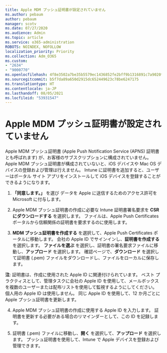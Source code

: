 ```yaml
---
title: Apple MDM プッシュ証明書が設定されていません
ms.author: pebaum
author: pebaum
manager: scotv
ms.date: 07/27/2020
ms.audience: Admin
ms.topic: article
ms.service: o365-administration
ROBOTS: NOINDEX, NOFOLLOW
localization_priority: Priority
ms.collection: Adm_O365
ms.custom:
- "2634"
- "9000770"
ms.openlocfilehash: 4f8e3502a7be35b5579ec1436852fe2bff9b1316891c7a9020f6f5f4767b3d88
ms.sourcegitcommit: b5f7da89a650d2915dc652449623c78be6247175
ms.translationtype: HT
ms.contentlocale: ja-JP
ms.lasthandoff: 08/05/2021
ms.locfileid: "53931547"
---
```

# <a name="apple-mdm-push-certificate-has-not-been-set-up"></a>Apple MDM プッシュ証明書が設定されていません

Apple MDM プッシュ証明書 (Apple Push Notification Service (APNS) 証明書とも呼ばれます) が、お客様のサブスクリプションに構成されていません。 Apple MDM プッシュ証明書が構成されていないと、iOS デバイスや Mac OS デバイスの登録および管理は行えません。 Intune に証明書を追加すると、ユーザーはポータル サイト アプリをインストールして iOS デバイスを登録することができるようになります。

1. **「同意します。」** を選び データを Apple に送信するためのアクセス許可を Microsoft に付与します。

2. Apple MDM プッシュ証明書の作成に必要な Intune 証明書署名要求を **CSR にダウンロードする** を選択します。 ファイルは、Apple Push Certificates ポータルから信頼関係の証明書を要求するのに使用します。

3. **MDM プッシュ証明書を作成する** を選択して、Apple Push Certificates ポータルに移動します。 会社の Apple ID でサインインし、**証明書を作成する** を選択します。 **ファイルを選ぶ** を選択し、証明書の署名要求ファイルに移動し、**アップロード** を選択します。 確認ページで、**ダウンロード** を選択して証明書 (.pem) ファイルをダウンロードし、ファイルをローカルに保存します。
 
**注**: 証明書は、作成に使用された Apple ID に関連付けられています。 ベスト プラクティスとして、管理タスクに会社の Apple ID を使用して、メールボックスを複数のユーザーまたは配布リストを使用して監視するようにしてください。 個人用の Apple ID は使用しません。 同じ Apple ID を使用して、12 か月ごとに Apple プッシュ証明書を更新します。
 
4. Apple MDM プッシュ証明書の作成に使用する Apple ID を入力します。 証明書を更新する必要がある場合のリマインダーとして、この ID を記録します。

5. 証明書 (.pem) ファイルに移動し、**開く** を選択して、**アップロード** を選択します。 プッシュ証明書を使用して、Intune で Apple デバイスを登録および管理できます。